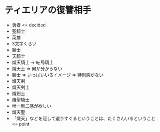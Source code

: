 # ティエリアの復讐相手

- 勇者 <= decided
- 聖騎士
- 英雄
- 3文字くらい
- 騎士
- 天騎士
- 熾天騎士 => 結局騎士
- 熾天士 => 何か分からない
- 騎士 => いっぱいいるイメージ => 特別感がない
- 熾天剣
- 熾天剣士
- 熾剣士
- 熾聖騎士
- 唯一無二感が欲しい
- 熾天聖
- 「熾天」などを冠して選りすぐるということは、たくさんいるということ <= point
